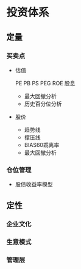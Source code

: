 # 投资体系

## 定量

### 买卖点

- 估值

  PE
  PB
  PS
  PEG
  ROE
  股息
  
	- 最大回撤分析
	- 历史百分位分析

- 股价

	- 趋势线
	- 撑压线
	- BIAS60乖离率
	- 最大回撤分析

### 仓位管理

- 股债收益率模型

## 定性

### 企业文化

### 生意模式

### 管理层

